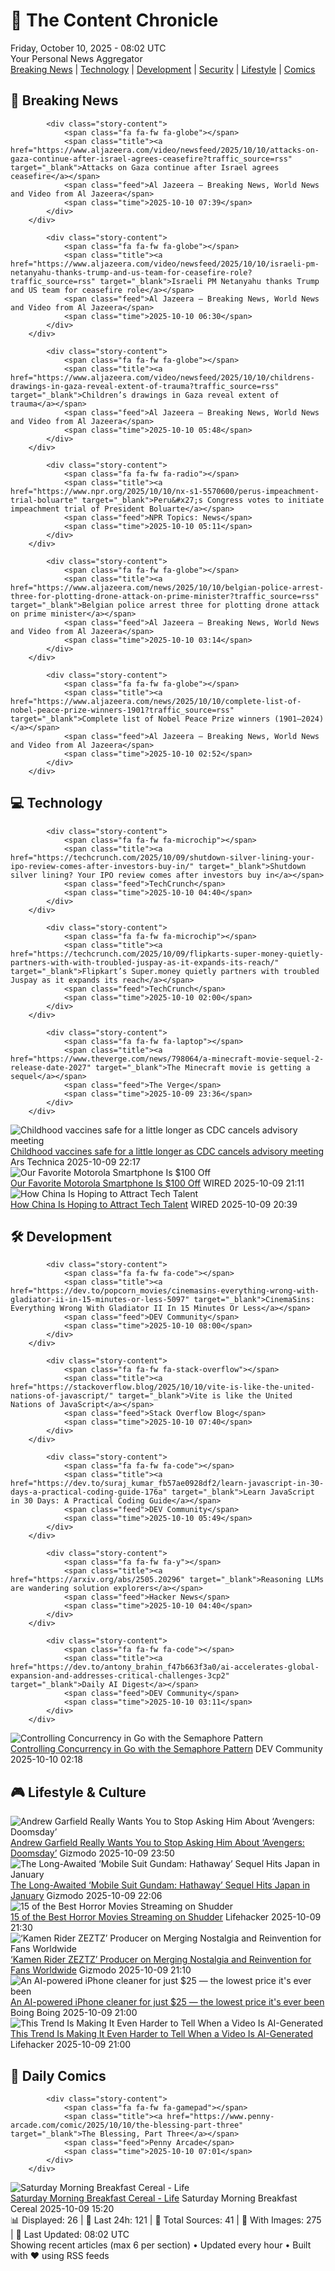 <!-- Processing 54 RSS feeds at 2025-10-10 08:02:40 UTC -->
<!-- Processing: XKCD -->
<!-- Processing: Penny Arcade -->
<!-- Processing: Poorly Drawn Lines -->
<!-- Processing: Garfield -->
<!-- Processing: Dilbert -->
<!-- Processing: Cyanide & Happiness -->
<!-- Processing: Dinosaur Comics -->
<!-- Processing: CNN Top Stories -->
<!-- Processing: CNN Breaking News -->
<!-- Processing: BBC World News -->
<!-- Processing: Al Jazeera Breaking News -->
<!-- Processing: Reuters World News -->
<!-- Processing: ABC News Breaking -->
<!-- Processing: Guardian World News -->
<!-- Processing: TechCrunch -->
<!-- Processing: Ars Technica -->
<!-- Processing: WIRED -->
<!-- Processing: Lobsters Python -->
<!-- Processing: Dev.to -->
<!-- Processing: It's FOSS -->
<!-- Processing: OMG! Ubuntu -->
<!-- Processing: Linux.com -->
<!-- Processing: Red Hat Blog -->
<!-- Processing: InfoQ -->
<!-- Processing: DZone -->
<!-- Processing: Coding Horror -->
<!-- Processing: Lifehacker -->
<!-- Processing: Gizmodo -->
<!-- Processing: Kotaku -->
<!-- Processing: Schneier on Security -->
<!-- Generated 3 new posts out of 30 feeds processed -->
<div class="newspaper-header">
    <h1 class="newspaper-title">📰 The Content Chronicle</h1>
    <div class="newspaper-date">Friday, October 10, 2025 - 08:02 UTC</div>
    <div class="newspaper-subtitle">Your Personal News Aggregator</div>
</div>

<div class="newspaper-nav">
    <a href="#breaking">Breaking News</a> |
    <a href="#tech">Technology</a> |
    <a href="#dev">Development</a> |
    <a href="#security">Security</a> |
    <a href="#lifestyle">Lifestyle</a> |
    <a href="#webcomics">Comics</a>
</div>

<div class="news-section breaking-news" id="breaking">
<h2 class="section-header">🚨 Breaking News</h2>
<div class="stories-container">
<div class="story">
            
            <div class="story-content">
                <span class="fa fa-fw fa-globe"></span>
                <span class="title"><a href="https://www.aljazeera.com/video/newsfeed/2025/10/10/attacks-on-gaza-continue-after-israel-agrees-ceasefire?traffic_source=rss" target="_blank">Attacks on Gaza continue after Israel agrees ceasefire</a></span>
                <span class="feed">Al Jazeera – Breaking News, World News and Video from Al Jazeera</span>
                <span class="time">2025-10-10 07:39</span>
            </div>
        </div>
<div class="story">
            
            <div class="story-content">
                <span class="fa fa-fw fa-globe"></span>
                <span class="title"><a href="https://www.aljazeera.com/video/newsfeed/2025/10/10/israeli-pm-netanyahu-thanks-trump-and-us-team-for-ceasefire-role?traffic_source=rss" target="_blank">Israeli PM Netanyahu thanks Trump and US team for ceasefire role</a></span>
                <span class="feed">Al Jazeera – Breaking News, World News and Video from Al Jazeera</span>
                <span class="time">2025-10-10 06:30</span>
            </div>
        </div>
<div class="story">
            
            <div class="story-content">
                <span class="fa fa-fw fa-globe"></span>
                <span class="title"><a href="https://www.aljazeera.com/video/newsfeed/2025/10/10/childrens-drawings-in-gaza-reveal-extent-of-trauma?traffic_source=rss" target="_blank">Children’s drawings in Gaza reveal extent of trauma</a></span>
                <span class="feed">Al Jazeera – Breaking News, World News and Video from Al Jazeera</span>
                <span class="time">2025-10-10 05:48</span>
            </div>
        </div>
<div class="story">
            
            <div class="story-content">
                <span class="fa fa-fw fa-radio"></span>
                <span class="title"><a href="https://www.npr.org/2025/10/10/nx-s1-5570600/perus-impeachment-trial-boluarte" target="_blank">Peru&#x27;s Congress votes to initiate impeachment trial of President Boluarte</a></span>
                <span class="feed">NPR Topics: News</span>
                <span class="time">2025-10-10 05:11</span>
            </div>
        </div>
<div class="story">
            
            <div class="story-content">
                <span class="fa fa-fw fa-globe"></span>
                <span class="title"><a href="https://www.aljazeera.com/news/2025/10/10/belgian-police-arrest-three-for-plotting-drone-attack-on-prime-minister?traffic_source=rss" target="_blank">Belgian police arrest three for plotting drone attack on prime minister</a></span>
                <span class="feed">Al Jazeera – Breaking News, World News and Video from Al Jazeera</span>
                <span class="time">2025-10-10 03:14</span>
            </div>
        </div>
<div class="story">
            
            <div class="story-content">
                <span class="fa fa-fw fa-globe"></span>
                <span class="title"><a href="https://www.aljazeera.com/news/2025/10/10/complete-list-of-nobel-peace-prize-winners-1901?traffic_source=rss" target="_blank">Complete list of Nobel Peace Prize winners (1901–2024)</a></span>
                <span class="feed">Al Jazeera – Breaking News, World News and Video from Al Jazeera</span>
                <span class="time">2025-10-10 02:52</span>
            </div>
        </div>
</div>
</div>
<div class="news-section tech-news" id="tech">
<h2 class="section-header">💻 Technology</h2>
<div class="stories-container">
<div class="story">
            
            <div class="story-content">
                <span class="fa fa-fw fa-microchip"></span>
                <span class="title"><a href="https://techcrunch.com/2025/10/09/shutdown-silver-lining-your-ipo-review-comes-after-investors-buy-in/" target="_blank">Shutdown silver lining? Your IPO review comes after investors buy in</a></span>
                <span class="feed">TechCrunch</span>
                <span class="time">2025-10-10 04:40</span>
            </div>
        </div>
<div class="story">
            
            <div class="story-content">
                <span class="fa fa-fw fa-microchip"></span>
                <span class="title"><a href="https://techcrunch.com/2025/10/09/flipkarts-super-money-quietly-partners-with-with-troubled-juspay-as-it-expands-its-reach/" target="_blank">Flipkart’s Super.money quietly partners with troubled Juspay as it expands its reach</a></span>
                <span class="feed">TechCrunch</span>
                <span class="time">2025-10-10 02:00</span>
            </div>
        </div>
<div class="story">
            
            <div class="story-content">
                <span class="fa fa-fw fa-laptop"></span>
                <span class="title"><a href="https://www.theverge.com/news/798064/a-minecraft-movie-sequel-2-release-date-2027" target="_blank">The Minecraft movie is getting a sequel</a></span>
                <span class="feed">The Verge</span>
                <span class="time">2025-10-09 23:36</span>
            </div>
        </div>
<div class="story">
            <img src="https://cdn.arstechnica.net/wp-content/uploads/2025/05/GettyImages-2216099156-500x500.jpg" alt="Childhood vaccines safe for a little longer as CDC cancels advisory meeting" class="story-image" loading="lazy" onerror="this.style.display='none'">
            <div class="story-content">
                <span class="fa fa-fw fa-cog"></span>
                <span class="title"><a href="https://arstechnica.com/health/2025/10/childhood-vaccines-safe-for-a-little-longer-as-cdc-cancels-advisory-meeting/" target="_blank">Childhood vaccines safe for a little longer as CDC cancels advisory meeting</a></span>
                <span class="feed">Ars Technica</span>
                <span class="time">2025-10-09 22:17</span>
            </div>
        </div>
<div class="story">
            <img src="https://media.wired.com/photos/68e809ee34a4e22944e3d3cc/master/pass/Save%20$100%20on%20our%20Favorite%20Motorola%20Smartphone.png" alt="Our Favorite Motorola Smartphone Is $100 Off" class="story-image" loading="lazy" onerror="this.style.display='none'">
            <div class="story-content">
                <span class="fa fa-fw fa-bolt"></span>
                <span class="title"><a href="https://www.wired.com/story/motorola-razr-deal-1025/" target="_blank">Our Favorite Motorola Smartphone Is $100 Off</a></span>
                <span class="feed">WIRED</span>
                <span class="time">2025-10-09 21:11</span>
            </div>
        </div>
<div class="story">
            <img src="https://media.wired.com/photos/68e439ec3af653221caab15e/master/pass/Uncanny-Valley-roundup-H1B-Visa-.jpg" alt="How China Is Hoping to Attract Tech Talent" class="story-image" loading="lazy" onerror="this.style.display='none'">
            <div class="story-content">
                <span class="fa fa-fw fa-bolt"></span>
                <span class="title"><a href="https://www.wired.com/story/uncanny-valley-podcast-how-china-is-hoping-to-attract-tech-talent/" target="_blank">How China Is Hoping to Attract Tech Talent</a></span>
                <span class="feed">WIRED</span>
                <span class="time">2025-10-09 20:39</span>
            </div>
        </div>
</div>
</div>
<div class="news-section dev-news" id="dev">
<h2 class="section-header">🛠️ Development</h2>
<div class="stories-container">
<div class="story">
            
            <div class="story-content">
                <span class="fa fa-fw fa-code"></span>
                <span class="title"><a href="https://dev.to/popcorn_movies/cinemasins-everything-wrong-with-gladiator-ii-in-15-minutes-or-less-5097" target="_blank">CinemaSins: Everything Wrong With Gladiator II In 15 Minutes Or Less</a></span>
                <span class="feed">DEV Community</span>
                <span class="time">2025-10-10 08:00</span>
            </div>
        </div>
<div class="story">
            
            <div class="story-content">
                <span class="fa fa-fw fa-stack-overflow"></span>
                <span class="title"><a href="https://stackoverflow.blog/2025/10/10/vite-is-like-the-united-nations-of-javascript/" target="_blank">Vite is like the United Nations of JavaScript</a></span>
                <span class="feed">Stack Overflow Blog</span>
                <span class="time">2025-10-10 07:40</span>
            </div>
        </div>
<div class="story">
            
            <div class="story-content">
                <span class="fa fa-fw fa-code"></span>
                <span class="title"><a href="https://dev.to/suraj_kumar_fb57ae0928df2/learn-javascript-in-30-days-a-practical-coding-guide-176a" target="_blank">Learn JavaScript in 30 Days: A Practical Coding Guide</a></span>
                <span class="feed">DEV Community</span>
                <span class="time">2025-10-10 05:49</span>
            </div>
        </div>
<div class="story">
            
            <div class="story-content">
                <span class="fa fa-fw fa-y"></span>
                <span class="title"><a href="https://arxiv.org/abs/2505.20296" target="_blank">Reasoning LLMs are wandering solution explorers</a></span>
                <span class="feed">Hacker News</span>
                <span class="time">2025-10-10 04:40</span>
            </div>
        </div>
<div class="story">
            
            <div class="story-content">
                <span class="fa fa-fw fa-code"></span>
                <span class="title"><a href="https://dev.to/antony_brahin_f47b663f3a0/ai-accelerates-global-expansion-and-addresses-critical-challenges-3cp2" target="_blank">Daily AI Digest</a></span>
                <span class="feed">DEV Community</span>
                <span class="time">2025-10-10 03:11</span>
            </div>
        </div>
<div class="story">
            <img src="https://media2.dev.to/dynamic/image/width=800%2Cheight=%2Cfit=scale-down%2Cgravity=auto%2Cformat=auto/https%3A%2F%2Fdev-to-uploads.s3.amazonaws.com%2Fuploads%2Farticles%2F2ezvcz3ybh0623aolnsi.png" alt="Controlling Concurrency in Go with the Semaphore Pattern" class="story-image" loading="lazy" onerror="this.style.display='none'">
            <div class="story-content">
                <span class="fa fa-fw fa-code"></span>
                <span class="title"><a href="https://dev.to/siffiyan_assauri_51ec6d1b/controlling-concurrency-in-go-with-the-semaphore-pattern-24in" target="_blank">Controlling Concurrency in Go with the Semaphore Pattern</a></span>
                <span class="feed">DEV Community</span>
                <span class="time">2025-10-10 02:18</span>
            </div>
        </div>
</div>
</div>
<div class="news-section lifestyle-news" id="lifestyle">
<h2 class="section-header">🎮 Lifestyle & Culture</h2>
<div class="stories-container">
<div class="story">
            <img src="https://gizmodo.com/app/uploads/2025/10/Spider-Man-Andrew-Garfield-2-1280x853.jpg" alt="Andrew Garfield Really Wants You to Stop Asking Him About ‘Avengers: Doomsday’" class="story-image" loading="lazy" onerror="this.style.display='none'">
            <div class="story-content">
                <span class="fa fa-fw fa-computer"></span>
                <span class="title"><a href="https://gizmodo.com/andrew-garfield-really-wants-you-to-stop-asking-him-about-avengers-doomsday-2000670767" target="_blank">Andrew Garfield Really Wants You to Stop Asking Him About ‘Avengers: Doomsday’</a></span>
                <span class="feed">Gizmodo</span>
                <span class="time">2025-10-09 23:50</span>
            </div>
        </div>
<div class="story">
            <img src="https://gizmodo.com/app/uploads/2025/10/nycc-2025-mobile-suit-gundam-hathaway-circe-trailer-1280x853.jpg" alt="The Long-Awaited ‘Mobile Suit Gundam: Hathaway’ Sequel Hits Japan in January" class="story-image" loading="lazy" onerror="this.style.display='none'">
            <div class="story-content">
                <span class="fa fa-fw fa-computer"></span>
                <span class="title"><a href="https://gizmodo.com/gundam-hathaway-2-trailer-sorcery-of-nymph-circe-nycc-2025-2000670699" target="_blank">The Long-Awaited ‘Mobile Suit Gundam: Hathaway’ Sequel Hits Japan in January</a></span>
                <span class="feed">Gizmodo</span>
                <span class="time">2025-10-09 22:06</span>
            </div>
        </div>
<div class="story">
            <img src="https://lifehacker.com/imagery/articles/01K75AS8C8FHDEAVQPXYMYJ296/hero-image.png" alt="15 of the Best Horror Movies Streaming on Shudder" class="story-image" loading="lazy" onerror="this.style.display='none'">
            <div class="story-content">
                <span class="fa fa-fw fa-life-ring"></span>
                <span class="title"><a href="https://lifehacker.com/entertainment/best-horror-movies-on-shudder?utm_medium=RSS" target="_blank">15 of the Best Horror Movies Streaming on Shudder</a></span>
                <span class="feed">Lifehacker</span>
                <span class="time">2025-10-09 21:30</span>
            </div>
        </div>
<div class="story">
            <img src="https://gizmodo.com/app/uploads/2025/10/Kamen-rider-zeztz-4-io9-template-3-1280x853.jpg" alt="‘Kamen Rider ZEZTZ’ Producer on Merging Nostalgia and Reinvention for Fans Worldwide" class="story-image" loading="lazy" onerror="this.style.display='none'">
            <div class="story-content">
                <span class="fa fa-fw fa-computer"></span>
                <span class="title"><a href="https://gizmodo.com/kamen-rider-zeztz-toei-tokushoutsu-simulcast-interview-2000669289" target="_blank">‘Kamen Rider ZEZTZ’ Producer on Merging Nostalgia and Reinvention for Fans Worldwide</a></span>
                <span class="feed">Gizmodo</span>
                <span class="time">2025-10-09 21:10</span>
            </div>
        </div>
<div class="story">
            <img src="https://i0.wp.com/boingboing.net/wp-content/uploads/2025/10/Cleaner-Kit-for-iOS-Premium-Plan-1.jpg?fit=1300%2C867&amp;quality=60&amp;ssl=1" alt="An AI-powered iPhone cleaner for just $25 — the lowest price it&#x27;s ever been" class="story-image" loading="lazy" onerror="this.style.display='none'">
            <div class="story-content">
                <span class="fa fa-fw fa-arrow-right"></span>
                <span class="title"><a href="https://boingboing.net/2025/10/09/an-ai-powered-iphone-cleaner-for-just-25-the-lowest-price-its-ever-been.html" target="_blank">An AI-powered iPhone cleaner for just $25 — the lowest price it&#x27;s ever been</a></span>
                <span class="feed">Boing Boing</span>
                <span class="time">2025-10-09 21:00</span>
            </div>
        </div>
<div class="story">
            <img src="https://lifehacker.com/imagery/articles/01K755BATM7WXDNAD52864ZJNA/hero-image.jpg" alt="This Trend Is Making It Even Harder to Tell When a Video Is AI-Generated" class="story-image" loading="lazy" onerror="this.style.display='none'">
            <div class="story-content">
                <span class="fa fa-fw fa-life-ring"></span>
                <span class="title"><a href="https://lifehacker.com/tech/those-ai-videos-might-actually-be-real?utm_medium=RSS" target="_blank">This Trend Is Making It Even Harder to Tell When a Video Is AI-Generated</a></span>
                <span class="feed">Lifehacker</span>
                <span class="time">2025-10-09 21:00</span>
            </div>
        </div>
</div>
</div>
<div class="news-section webcomics-section" id="webcomics">
<h2 class="section-header">🎨 Daily Comics</h2>
<div class="stories-container">
<div class="story">
            
            <div class="story-content">
                <span class="fa fa-fw fa-gamepad"></span>
                <span class="title"><a href="https://www.penny-arcade.com/comic/2025/10/10/the-blessing-part-three" target="_blank">The Blessing, Part Three</a></span>
                <span class="feed">Penny Arcade</span>
                <span class="time">2025-10-10 07:01</span>
            </div>
        </div>
<div class="story">
            <img src="https://www.smbc-comics.com/comics/1759809286-20251009.png" alt="Saturday Morning Breakfast Cereal - Life" class="story-image" loading="lazy" onerror="this.style.display='none'">
            <div class="story-content">
                <span class="fa fa-fw fa-smile"></span>
                <span class="title"><a href="https://www.smbc-comics.com/comic/life-7" target="_blank">Saturday Morning Breakfast Cereal - Life</a></span>
                <span class="feed">Saturday Morning Breakfast Cereal</span>
                <span class="time">2025-10-09 15:20</span>
            </div>
        </div>
</div>
</div>

<div class="newspaper-footer">
    <div class="stats">
        📊 Displayed: 26 | 📅 Last 24h: 121 | 📡 Total Sources: 41 | 📸 With Images: 275 |
        🔄 Last Updated: 08:02 UTC
    </div>
    <div class="footer-note">
        Showing recent articles (max 6 per section) • Updated every hour • Built with ❤️ using RSS feeds
    </div>
</div>
